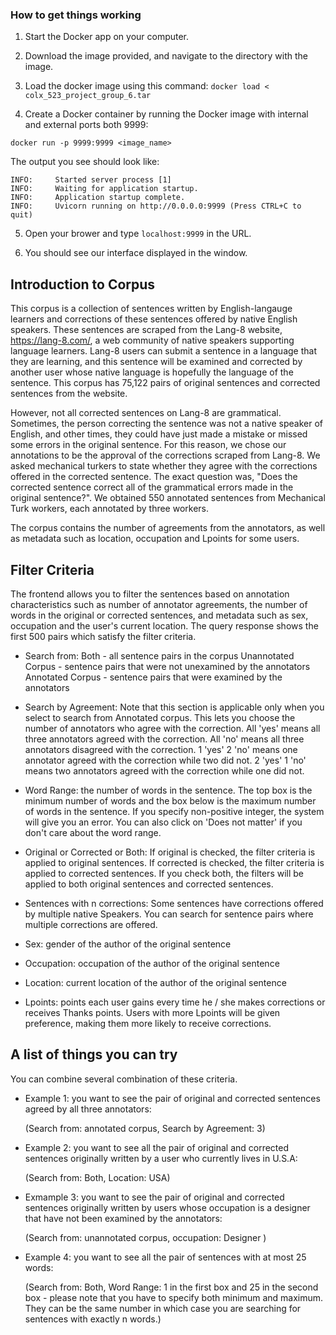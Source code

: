 ### How to get things working

1. Start the Docker app on your computer.

2. Download the image provided, and navigate to the directory with the image.

3. Load the docker image using this command: `docker load < colx_523_project_group_6.tar`

4. Create a Docker container by running the Docker image with internal and external ports both 9999:

`docker run -p 9999:9999 <image_name>`

The output you see should look like:

``` 
INFO:     Started server process [1]
INFO:     Waiting for application startup.
INFO:     Application startup complete.
INFO:     Uvicorn running on http://0.0.0.0:9999 (Press CTRL+C to quit)
```

5. Open your brower and type `localhost:9999` in the URL. 

6. You should see our interface displayed in the window.

## Introduction to Corpus

This corpus is a collection of sentences written by English-langauge learners and corrections of these sentences offered by native English speakers. These sentences are scraped from the Lang-8 website, https://lang-8.com/, a web community of native speakers supporting language learners. Lang-8 users can submit a sentence in a language that they are learning, and this sentence will be examined and corrected by another user whose native language is hopefully the language of the sentence. This corpus has 75,122 pairs of original sentences and corrected sentences from the website. 

However, not all corrected sentences on Lang-8 are grammatical. Sometimes, the person correcting the sentence was not a native speaker of English, and other times, they could have just made a mistake or missed some errors in the original sentence. For this reason, we chose our annotations to be the approval of the corrections scraped from Lang-8. We asked mechanical turkers to state whether they agree with the corrections offered in the corrected sentence. The exact question was, "Does the corrected sentence correct all of the grammatical errors made in the original sentence?". We obtained 550 annotated sentences from Mechanical Turk workers, each annotated by three workers. 

The corpus contains the number of agreements from the annotators, as well as metadata such as location, occupation and Lpoints for some users. 

## Filter Criteria

The frontend allows you to filter the sentences based on annotation characteristics such as number of annotator agreements, the number of words in the original or corrected sentences, and metadata such as sex, occupation and the user's current location. The query response shows the first 500 pairs which satisfy the filter criteria. 

- Search from: 
  Both - all sentence pairs in the corpus 
  Unannotated Corpus - sentence pairs that were not unexamined by the annotators
  Annotated Corpus - sentence pairs that were examined by the annotators
  

- Search by Agreement: Note that this section is applicable only when you select to search from Annotated corpus. This lets you choose the number of annotators who agree with the correction. 
  All 'yes' means all three annotators agreed with the correction.
  All 'no' means all three annotators disagreed with the correction.
  1 'yes' 2 'no' means one annotator agreed with the correction while two did not.
  2 'yes' 1 'no' means two annotators agreed with the correction while one did not. 

- Word Range: the number of words in the sentence. The top box is the minimum number of words and the box below is the maximum number of words in the sentence. 
  If you specify non-positive integer, the system will give you an error. You can also click on 'Does not matter' if you don't care about the word range. 

- Original or Corrected or Both: If original is checked, the filter criteria is applied to original sentences. If corrected is checked, the filter criteria is applied to corrected sentences. 
  If you check both, the filters will be applied to both original sentences and corrected sentences. 

- Sentences with n corrections: Some sentences have corrections offered by multiple native Speakers. You can search for sentence pairs where multiple corrections are offered. 

- Sex: gender of the author of the original sentence

- Occupation: occupation of the author of the original sentence

- Location: current location of the author of the original sentence

- Lpoints: points each user gains every time he / she makes corrections or receives Thanks points. Users with more Lpoints will be given preference, making them more likely to receive corrections. 

## A list of things you can try

You can combine several combination of these criteria.

- Example 1: you want to see the pair of original and corrected sentences agreed by all three annotators:

    (Search from: annotated corpus, Search by Agreement: 3)

- Example 2: you want to see all the pair of original and corrected sentences originally written by a user who currently lives in U.S.A:
    
    (Search from: Both, Location: USA)
    
- Exmample 3: you want to see the pair of original and corrected sentences originally written by users whose occupation is a designer that have not been examined by the annotators:
    
    (Search from: unannotated corpus, occupation: Designer )
    
- Example 4: you want to see all the pair of sentences with at most 25 words:

    (Search from: Both, Word Range: 1 in the first box and 25 in the second box - please note that you have to specify both minimum and maximum. 
     They can be the same number in which case you are searching for sentences with exactly n words.)


